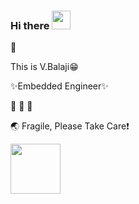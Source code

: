 ### Hi there <img src="https://media.giphy.com/media/hvRJCLFzcasrR4ia7z/giphy.gif" width="30px">
🌱 

This is V.Balaji:grin:

✨Embedded Engineer✨                                           

:see_no_evil: :hear_no_evil: :speak_no_evil:

:earth_asia: Fragile, Please Take Care:heavy_exclamation_mark:

<img src="https://media.giphy.com/media/31vamYdZV5ISQ/giphy.gif" width="80px"> 
